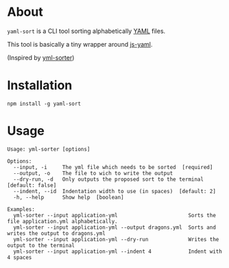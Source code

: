 # About

`yaml-sort` is a CLI tool sorting alphabetically [YAML](https://yaml.org/) files.

This tool is basically a tiny wrapper around [js-yaml](https://github.com/nodeca/js-yaml).

(Inspired by [yml-sorter](https://github.com/42BV/yml-sorter))

# Installation

`npm install -g yaml-sort`

# Usage

```
Usage: yml-sorter [options]

Options:
  --input, -i     The yml file which needs to be sorted  [required]
  --output, -o    The file to wich to write the output
  --dry-run, -d   Only outputs the proposed sort to the terminal  [default: false]
  --indent, --id  Indentation width to use (in spaces)  [default: 2]
  -h, --help      Show help  [boolean]

Examples:
  yml-sorter --input application-yml                       Sorts the file application.yml alphabetically.
  yml-sorter --input application-yml --output dragons.yml  Sorts and writes the output to dragons.yml
  yml-sorter --input application-yml --dry-run             Writes the output to the terminal
  yml-sorter --input application-yml --indent 4            Indent with 4 spaces
```